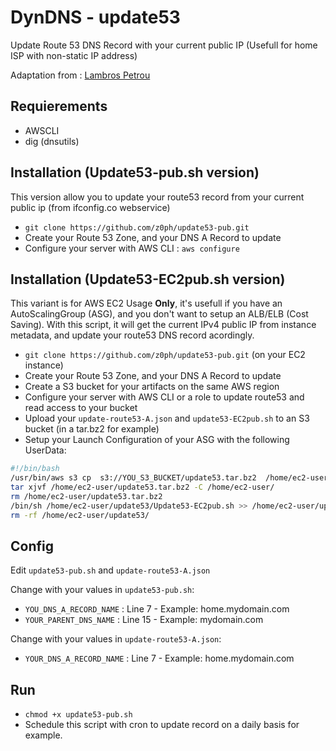 # DynDNS - update53 

Update Route 53 DNS Record with your current public IP (Usefull for home ISP with non-static IP address)

Adaptation from : [Lambros Petrou](https://www.lambrospetrou.com/articles/aws-update-route53-recordset-diy-load-balancer/)

## Requierements

- AWSCLI
- dig (dnsutils)

## Installation (Update53-pub.sh version)

This version allow you to update your route53 record from your current public ip (from ifconfig.co webservice)

- `git clone https://github.com/z0ph/update53-pub.git`
- Create your Route 53 Zone, and your DNS A Record to update
- Configure your server with AWS CLI : `aws configure`

## Installation (Update53-EC2pub.sh version)

This variant is for AWS EC2 Usage **Only**, it's usefull if you have an AutoScalingGroup (ASG), and you don't want to setup an ALB/ELB (Cost Saving).
With this script, it will get the current IPv4 public IP from instance metadata, and update your route53 DNS record acordingly.

- `git clone https://github.com/z0ph/update53-pub.git` (on your EC2 instance)
- Create your Route 53 Zone, and your DNS A Record to update
- Create a S3 bucket for your artifacts on the same AWS region
- Configure your server with AWS CLI or a role to update route53 and read access to your bucket
- Upload your `update-route53-A.json` and `update53-EC2pub.sh` to an S3 bucket (in a tar.bz2 for example)
- Setup your Launch Configuration of your ASG with the following UserData:

``` bash
#!/bin/bash
/usr/bin/aws s3 cp  s3://YOU_S3_BUCKET/update53.tar.bz2  /home/ec2-user/
tar xjvf /home/ec2-user/update53.tar.bz2 -C /home/ec2-user/
rm /home/ec2-user/update53.tar.bz2
/bin/sh /home/ec2-user/update53/Update53-EC2pub.sh >> /home/ec2-user/update53.log
rm -rf /home/ec2-user/update53/
```

## Config

Edit `update53-pub.sh` and `update-route53-A.json`

Change with your values in `update53-pub.sh`: 

- `YOU_DNS_A_RECORD_NAME` : Line 7 - Example: home.mydomain.com
- `YOUR_PARENT_DNS_NAME` : Line 15 - Example: mydomain.com

Change with your values in `update-route53-A.json`:

- `YOUR_DNS_A_RECORD_NAME` : Line 7 - Example: home.mydomain.com

## Run

- `chmod +x update53-pub.sh`
- Schedule this script with cron to update record on a daily basis for example.